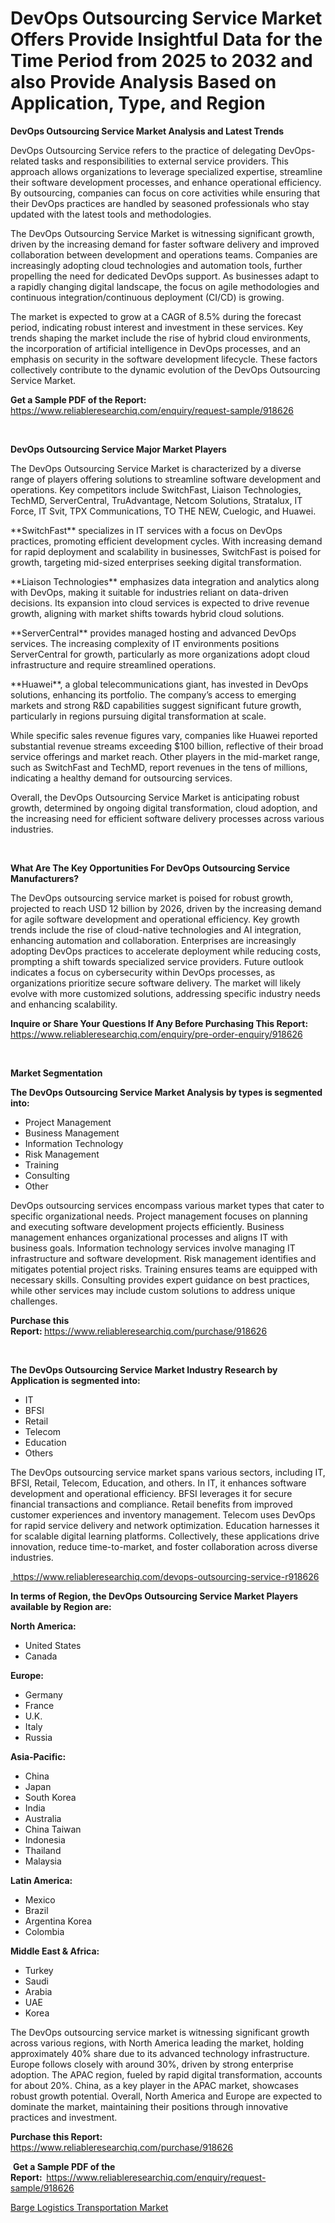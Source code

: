 <p><h1>DevOps Outsourcing Service Market Offers Provide Insightful Data for the Time Period from 2025 to 2032 and also Provide Analysis Based on Application, Type, and Region</h1></p><p><strong>DevOps Outsourcing Service Market Analysis and Latest Trends</strong></p>
<p><p>DevOps Outsourcing Service refers to the practice of delegating DevOps-related tasks and responsibilities to external service providers. This approach allows organizations to leverage specialized expertise, streamline their software development processes, and enhance operational efficiency. By outsourcing, companies can focus on core activities while ensuring that their DevOps practices are handled by seasoned professionals who stay updated with the latest tools and methodologies.</p><p>The DevOps Outsourcing Service Market is witnessing significant growth, driven by the increasing demand for faster software delivery and improved collaboration between development and operations teams. Companies are increasingly adopting cloud technologies and automation tools, further propelling the need for dedicated DevOps support. As businesses adapt to a rapidly changing digital landscape, the focus on agile methodologies and continuous integration/continuous deployment (CI/CD) is growing.</p><p>The market is expected to grow at a CAGR of 8.5% during the forecast period, indicating robust interest and investment in these services. Key trends shaping the market include the rise of hybrid cloud environments, the incorporation of artificial intelligence in DevOps processes, and an emphasis on security in the software development lifecycle. These factors collectively contribute to the dynamic evolution of the DevOps Outsourcing Service Market.</p></p>
<p><strong>Get a Sample PDF of the Report:&nbsp;</strong> <a href="https://www.reliableresearchiq.com/enquiry/request-sample/918626?utm_campaign=3193&utm_medium=2&utm_source=Github&utm_content=ia&utm_term=07032025&utm_id=devops-outsourcing-service">https://www.reliableresearchiq.com/enquiry/request-sample/918626</a></p>
<p>&nbsp;</p>
<p><strong>DevOps Outsourcing Service Major Market Players</strong></p>
<p><p>The DevOps Outsourcing Service Market is characterized by a diverse range of players offering solutions to streamline software development and operations. Key competitors include SwitchFast, Liaison Technologies, TechMD, ServerCentral, TruAdvantage, Netcom Solutions, Stratalux, IT Force, IT Svit, TPX Communications, TO THE NEW, Cuelogic, and Huawei.</p><p>**SwitchFast** specializes in IT services with a focus on DevOps practices, promoting efficient development cycles. With increasing demand for rapid deployment and scalability in businesses, SwitchFast is poised for growth, targeting mid-sized enterprises seeking digital transformation.</p><p>**Liaison Technologies** emphasizes data integration and analytics along with DevOps, making it suitable for industries reliant on data-driven decisions. Its expansion into cloud services is expected to drive revenue growth, aligning with market shifts towards hybrid cloud solutions.</p><p>**ServerCentral** provides managed hosting and advanced DevOps services. The increasing complexity of IT environments positions ServerCentral for growth, particularly as more organizations adopt cloud infrastructure and require streamlined operations.</p><p>**Huawei**, a global telecommunications giant, has invested in DevOps solutions, enhancing its portfolio. The company’s access to emerging markets and strong R&D capabilities suggest significant future growth, particularly in regions pursuing digital transformation at scale.</p><p>While specific sales revenue figures vary, companies like Huawei reported substantial revenue streams exceeding $100 billion, reflective of their broad service offerings and market reach. Other players in the mid-market range, such as SwitchFast and TechMD, report revenues in the tens of millions, indicating a healthy demand for outsourcing services.</p><p>Overall, the DevOps Outsourcing Service Market is anticipating robust growth, determined by ongoing digital transformation, cloud adoption, and the increasing need for efficient software delivery processes across various industries.</p></p>
<p>&nbsp;</p>
<p><strong>What Are The Key Opportunities For DevOps Outsourcing Service Manufacturers?</strong></p>
<p><p>The DevOps outsourcing service market is poised for robust growth, projected to reach USD 12 billion by 2026, driven by the increasing demand for agile software development and operational efficiency. Key growth trends include the rise of cloud-native technologies and AI integration, enhancing automation and collaboration. Enterprises are increasingly adopting DevOps practices to accelerate deployment while reducing costs, prompting a shift towards specialized service providers. Future outlook indicates a focus on cybersecurity within DevOps processes, as organizations prioritize secure software delivery. The market will likely evolve with more customized solutions, addressing specific industry needs and enhancing scalability.</p></p>
<p><strong>Inquire or Share Your Questions If Any Before Purchasing This Report:</strong> <a href="https://www.reliableresearchiq.com/enquiry/pre-order-enquiry/918626?utm_campaign=3193&utm_medium=2&utm_source=Github&utm_content=ia&utm_term=07032025&utm_id=devops-outsourcing-service">https://www.reliableresearchiq.com/enquiry/pre-order-enquiry/918626</a></p>
<p>&nbsp;</p>
<p><strong>Market Segmentation</strong></p>
<p><strong>The DevOps Outsourcing Service Market Analysis by types is segmented into:</strong></p>
<p><ul><li>Project Management</li><li>Business Management</li><li>Information Technology</li><li>Risk Management</li><li>Training</li><li>Consulting</li><li>Other</li></ul></p>
<p><p>DevOps outsourcing services encompass various market types that cater to specific organizational needs. Project management focuses on planning and executing software development projects efficiently. Business management enhances organizational processes and aligns IT with business goals. Information technology services involve managing IT infrastructure and software development. Risk management identifies and mitigates potential project risks. Training ensures teams are equipped with necessary skills. Consulting provides expert guidance on best practices, while other services may include custom solutions to address unique challenges.</p></p>
<p><strong>Purchase this Report:&nbsp;</strong><a href="https://www.reliableresearchiq.com/purchase/918626?utm_campaign=3193&utm_medium=2&utm_source=Github&utm_content=ia&utm_term=07032025&utm_id=devops-outsourcing-service">https://www.reliableresearchiq.com/purchase/918626</a></p>
<p>&nbsp;</p>
<p><strong>The DevOps Outsourcing Service Market Industry Research by Application is segmented into:</strong></p>
<p><ul><li>IT</li><li>BFSI</li><li>Retail</li><li>Telecom</li><li>Education</li><li>Others</li></ul></p>
<p><p>The DevOps outsourcing service market spans various sectors, including IT, BFSI, Retail, Telecom, Education, and others. In IT, it enhances software development and operational efficiency. BFSI leverages it for secure financial transactions and compliance. Retail benefits from improved customer experiences and inventory management. Telecom uses DevOps for rapid service delivery and network optimization. Education harnesses it for scalable digital learning platforms. Collectively, these applications drive innovation, reduce time-to-market, and foster collaboration across diverse industries.</p></p>
<p><a href="https://www.reliableresearchiq.com/devops-outsourcing-service-r918626?utm_campaign=3193&utm_medium=2&utm_source=Github&utm_content=ia&utm_term=07032025&utm_id=devops-outsourcing-service">&nbsp;https://www.reliableresearchiq.com/devops-outsourcing-service-r918626</a></p>
<p><strong>In terms of Region, the DevOps Outsourcing Service Market Players available by Region are:</strong></p>
<p>
    <p> <strong> North America: </strong>
        <ul>
            <li>United States</li>
            <li>Canada</li>
        </ul>
        </p> 
    <p> <strong> Europe: </strong>
        <ul>
            <li>Germany</li>
            <li>France</li>
            <li>U.K.</li>
            <li>Italy</li>
            <li>Russia</li>
        </ul>
        </p> 
    <p> <strong> Asia-Pacific: </strong>
        <ul>
            <li>China</li>
            <li>Japan</li>
            <li>South Korea</li>
            <li>India</li>
            <li>Australia</li>
            <li>China Taiwan</li>
            <li>Indonesia</li>
            <li>Thailand</li>
            <li>Malaysia</li>
        </ul>
        </p> 
    <p> <strong> Latin America: </strong>
        <ul>
            <li>Mexico</li>
            <li>Brazil</li>
            <li>Argentina Korea</li>
            <li>Colombia</li>
        </ul>
        </p> 
    <p> <strong> Middle East & Africa: </strong>
        <ul>
            <li>Turkey</li>
            <li>Saudi</li>
            <li>Arabia</li>
            <li>UAE</li>
            <li>Korea</li>
        </ul>
    </p>
    </p>
<p><p>The DevOps outsourcing service market is witnessing significant growth across various regions, with North America leading the market, holding approximately 40% share due to its advanced technology infrastructure. Europe follows closely with around 30%, driven by strong enterprise adoption. The APAC region, fueled by rapid digital transformation, accounts for about 20%. China, as a key player in the APAC market, showcases robust growth potential. Overall, North America and Europe are expected to dominate the market, maintaining their positions through innovative practices and investment.</p></p>
<p><strong>Purchase this Report: </strong><a href="https://www.reliableresearchiq.com/purchase/918626?utm_campaign=3193&utm_medium=2&utm_source=Github&utm_content=ia&utm_term=07032025&utm_id=devops-outsourcing-service">https://www.reliableresearchiq.com/purchase/918626</a></p>
<p>&nbsp;<strong>Get a Sample PDF of the Report:&nbsp;&nbsp;</strong><a href="https://www.reliableresearchiq.com/enquiry/request-sample/918626?utm_campaign=3193&utm_medium=2&utm_source=Github&utm_content=ia&utm_term=07032025&utm_id=devops-outsourcing-service">https://www.reliableresearchiq.com/enquiry/request-sample/918626</a></p>
<p><strong></strong></p>
<p><p><a href="https://github.com/rosalinebhakta48/Market-Research-Report-List-1/blob/main/barge-logistics-transportation-market.md?utm_campaign=3193&utm_medium=2&utm_source=Github&utm_content=ia&utm_term=07032025&utm_id=devops-outsourcing-service">Barge Logistics Transportation Market</a></p></p>